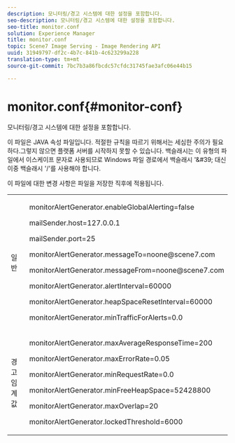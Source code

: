 ```yaml
---
description: 모니터링/경고 시스템에 대한 설정을 포함합니다.
seo-description: 모니터링/경고 시스템에 대한 설정을 포함합니다.
seo-title: monitor.conf
solution: Experience Manager
title: monitor.conf
topic: Scene7 Image Serving - Image Rendering API
uuid: 31949797-df2c-4b7c-841b-4c623299a228
translation-type: tm+mt
source-git-commit: 7bc7b3a86fbcdc57cfdc31745fae3afc06e44b15

---
```



# monitor.conf{#monitor-conf}

모니터링/경고 시스템에 대한 설정을 포함합니다.

이 파일은 JAVA 속성 파일입니다. 적절한 규칙을 따르기 위해서는 세심한 주의가 필요하다.그렇지 않으면 플랫폼 서버를 시작하지 못할 수 있습니다. 백슬래시는 이 유형의 파일에서 이스케이프 문자로 사용되므로 Windows 파일 경로에서 백슬래시 &#39;\&#39; 대신 이중 백슬래시 &#39;/&#39;를 사용해야 합니다.

이 파일에 대한 변경 사항은 파일을 저장한 직후에 적용됩니다.

<table id="simpletable_91557E1162FF4FEC8BE1722D6656CFEE"> 
 <tr class="strow"> 
  <td class="stentry"> <p>일반 </p> </td> 
  <td class="stentry"> <p> <span class="codeph"> monitorAlertGenerator.enableGlobalAlerting=false </span> </p> <p> <span class="codeph"> mailSender.host=127.0.0.1 </span> </p> <p> <span class="codeph"> mailSender.port=25 </span> </p> <p> <span class="codeph"> monitorAlertGenerator.messageTo=noone@scene7.com </span> </p> <p> <span class="codeph"> monitorAlertGenerator.messageFrom=noone@scene7.com </span> </p> <p> <span class="codeph"> monitorAlertGenerator.alertInterval=60000 </span> </p> <p> <span class="codeph"> monitorAlertGenerator.heapSpaceResetInterval=60000 </span> </p> <p> <span class="codeph"> monitorAlertGenerator.minTrafficForAlerts=0.0 </span> </p> </td> 
 </tr> 
 <tr class="strow"> 
  <td class="stentry"> <p>경고 임계값 </p> </td> 
  <td class="stentry"> <p> monitorAlertGenerator.maxAverageResponseTime=200 </p> <p> monitorAlertGenerator.maxErrorRate=0.05 </p> <p> monitorAlertGenerator.minRequestRate=0.0 </p> <p> monitorAlertGenerator.minFreeHeapSpace=52428800 </p> <p> monitorAlertGenerator.maxOverlap=20 </p> <p> monitorAlertGenerator.lockedThreshold=6000 </p> </td> 
 </tr> 
</table>


